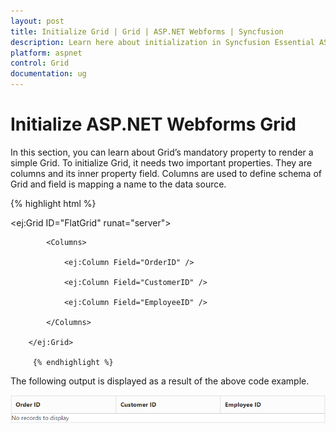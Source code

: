 ```yaml
---
layout: post
title: Initialize Grid | Grid | ASP.NET Webforms | Syncfusion
description: Learn here about initialization in Syncfusion Essential ASP.NET Webforms Grid Control, its elements, and more.
platform: aspnet
control: Grid
documentation: ug
---
```


# Initialize ASP.NET Webforms Grid

In this section, you can learn about Grid’s mandatory property to render a simple Grid. To initialize Grid, it needs two important properties. They are columns and its inner property field. Columns are used to define schema of Grid and field is mapping a name to the data source.

{% highlight html %}

  <ej:Grid ID="FlatGrid" runat="server">

            <Columns>

                <ej:Column Field="OrderID" />

                <ej:Column Field="CustomerID" />

                <ej:Column Field="EmployeeID" />

            </Columns>

        </ej:Grid>
		
		 {% endhighlight %}

The following output is displayed as a result of the above code example.

![ASP.NET Webforms Grid initialization](Initialize-Grid_images/Initialize-Grid_img1.png)



